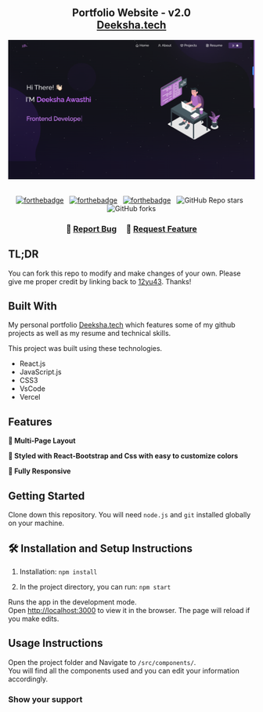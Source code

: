 <h2 align="center">
  Portfolio Website - v2.0<br/>
  <a href="https://portfolio-2024-eight-roan.vercel.app/" target="_blank">Deeksha.tech</a>
</h2>
<div align="center">
  <img alt="Demo" src="./Images/readme-img.png" />
</div>

<br/>

<center>

[![forthebadge](https://forthebadge.com/images/badges/built-with-love.svg)](https://forthebadge.com) &nbsp;
[![forthebadge](https://forthebadge.com/images/badges/made-with-javascript.svg)](https://forthebadge.com) &nbsp;
[![forthebadge](https://forthebadge.com/images/badges/open-source.svg)](https://forthebadge.com) &nbsp;
![GitHub Repo stars](https://img.shields.io/github/stars/12yu43/Portfolio?color=red&logo=github&style=for-the-badge) &nbsp;
![GitHub forks](https://img.shields.io/github/forks/12yu43/Portfolio?color=red&logo=github&style=for-the-badge)

</center>

<h3 align="center">
    🔹
    <a href="https://github.com/12yu43/Portfolio_2024/issues">Report Bug</a> &nbsp; &nbsp;
    🔹
    <a href="https://github.com/12yu43/Portfolio_2024/issues">Request Feature</a>
</h3>

## TL;DR

You can fork this repo to modify and make changes of your own. Please give me proper credit by linking back to [12yu43](https://github.com/12yu43/Portfolio_2024). Thanks!

## Built With

My personal portfolio <a href="https://portfolio-2024-eight-roan.vercel.app/" target="_blank">Deeksha.tech</a> which features some of my github projects as well as my resume and technical skills.<br/>

This project was built using these technologies.

- React.js
- JavaScript.js
- CSS3
- VsCode
- Vercel

## Features

**📖 Multi-Page Layout**

**🎨 Styled with React-Bootstrap and Css with easy to customize colors**

**📱 Fully Responsive**

## Getting Started

Clone down this repository. You will need `node.js` and `git` installed globally on your machine.

## 🛠 Installation and Setup Instructions

1. Installation: `npm install`

2. In the project directory, you can run: `npm start`

Runs the app in the development mode.\
Open [http://localhost:3000](http://localhost:3000) to view it in the browser.
The page will reload if you make edits.

## Usage Instructions

Open the project folder and Navigate to `/src/components/`. <br/>
You will find all the components used and you can edit your information accordingly.

### Show your support

